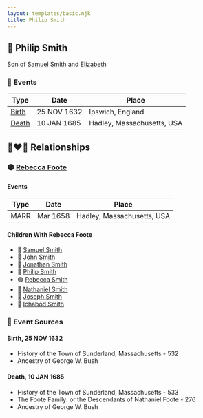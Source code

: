 ```yaml
---
layout: templates/basic.njk
title: Philip Smith
---
```

## 🔵 Philip Smith

Son of [Samuel Smith](/people/8/86804391) and [Elizabeth ](/people/7/71389724)

### 📆 Events

Type | Date | Place
------ | ------ | ------
[Birth](#event-0) | 25 NOV 1632 | Ipswich, England
[Death](#event-1) | 10 JAN 1685 | Hadley, Massachusetts, USA

## 👩‍❤️‍👨 Relationships

### 🟣 [Rebecca Foote](/people/3/32470572)

#### Events

Type | Date | Place
------ | ------ | ------
MARR | Mar 1658 | Hadley, Massachusetts, USA
#### Children With Rebecca Foote
* 🔵 [Samuel Smith](/people/8/82805494)
* 🔵 [John Smith](/people/3/36040590)
* 🔵 [Jonathan Smith](/people/8/86610734)
* 🔵 [Philip Smith](/people/4/43477914)
* 🟣 [Rebecca Smith](/people/7/76162584)
* 🔵 [Nathaniel Smith](/people/8/82150350)
* 🔵 [Joseph Smith](/people/4/405860)
* 🔵 [Ichabod Smith](/people/3/31008221)
### 📰 Event Sources

#### <a id="event-0"></a> Birth, 25 NOV 1632
* History of the Town of Sunderland, Massachusetts  - 532
* Ancestry of George W. Bush

#### <a id="event-1"></a> Death, 10 JAN 1685
* History of the Town of Sunderland, Massachusetts  - 533
* The Foote Family: or the Descendants of Nathaniel Foote  - 276
* Ancestry of George W. Bush